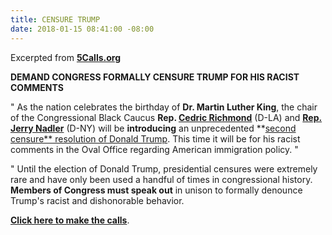 ```yaml
---
title: CENSURE TRUMP
date: 2018-01-15 08:41:00 -08:00
---
```


Excerpted from [**5Calls.org**
](https://5calls.org/issue/demand-congress-censure-trump)

**DEMAND CONGRESS FORMALLY CENSURE TRUMP FOR HIS RACIST COMMENTS**

"  As the nation celebrates the birthday of **Dr. Martin Luther King**, the chair of the Congressional Black Caucus **Rep. [Cedric Richmond](https://richmond.house.gov/)** (D-LA) and **[Rep. Jerry Nadler](https://nadler.house.gov/)** (D-NY) will be **introducing** an unprecedented **[second censure** resolution of Donald Trump](http://thehill.com/homenews/administration/369022-house-dem-trump-censure-resolution-meant-to-put-congress-on-record). This time it will be for his racist comments in the Oval Office regarding American immigration policy.  "

"  Until the election of Donald Trump, presidential censures were extremely rare and have only been used a handful of times in congressional history. **Members of Congress must speak out** in unison to formally denounce Trump's racist and dishonorable behavior.

[**Click here to make the calls**](https://5calls.org/issue/demand-congress-censure-trump).